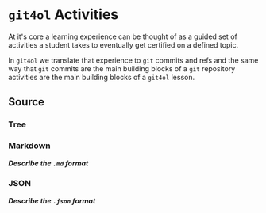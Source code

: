 # `git4ol` Activities

At it's core a learning experience can be thought of as a guided set of activities a student takes to eventually get certified on a defined topic.

In `git4ol` we translate that experience to `git` commits and refs and the same way that `git` commits are the main building blocks of a `git` repository activities are the main building blocks of a `git4ol` lesson.

## Source

### Tree

### Markdown

***Describe the `.md` format***

### JSON

***Describe the `.json` format***
